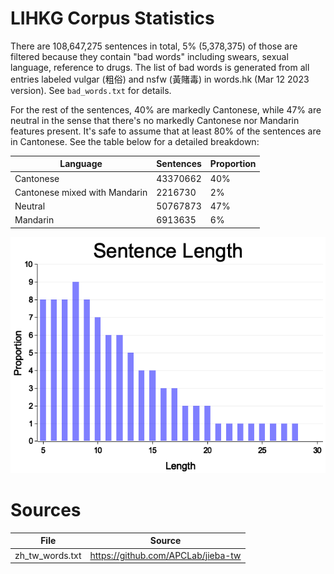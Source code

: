 # LIHKG Corpus Statistics

There are 108,647,275 sentences in total, 5% (5,378,375) of those are filtered because they contain "bad words" including swears, sexual language, reference to drugs. The list of bad words is generated from all entries labeled vulgar (粗俗) and nsfw (黃賭毒) in words.hk (Mar 12 2023 version). See `bad_words.txt` for details.

For the rest of the sentences, 40% are markedly Cantonese, while 47% are neutral in the sense that there's no markedly Cantonese nor Mandarin features present. It's safe to assume that at least 80% of the sentences are in Cantonese. See the table below for a detailed breakdown:

| Language | Sentences | Proportion |
| - | - | - |
| Cantonese | 43370662 | 40% |
| Cantonese mixed with Mandarin | 2216730 | 2% |
| Neutral | 50767873 | 47% |
| Mandarin | 6913635 | 6% |

![sentence lengths](sentence_lengths.png)

# Sources
|File| Source|
| - | - |
| zh_tw_words.txt | https://github.com/APCLab/jieba-tw|
